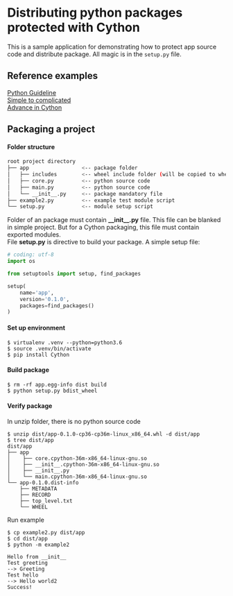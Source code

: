 # Distributing python packages protected with Cython

This is a sample application for demonstrating how to protect app source code and distribute package. All magic is in the ``setup.py`` file.

## Reference examples
[Python Guideline](https://packaging.python.org/tutorials/packaging-projects/) <br/>
[Simple to complicated](https://medium.com/swlh/distributing-python-packages-protected-with-cython-40fc29d84caf) <br/>
[Advance in Cython](https://bucharjan.cz/blog/using-cython-to-protect-a-python-codebase.html)


## Packaging a project
#### Folder structure
```bash
root project directory
├── app                 <-- package folder
│   ├── includes        <-- wheel include folder (will be copied to wheel)
│   ├── core.py         <-- python source code
│   ├── main.py         <-- python source code
│   └── __init__.py     <-- package mandatory file
├── example2.py         <-- example test module script
└── setup.py            <-- module setup script
```

Folder of an package must contain  **\_\_init__.py** file. This file can be blanked in simple project. But for a Cython packaging, this file must contain exported modules. <br/>
File **setup.py** is directive to build your package. A simple setup file:
```python
# coding: utf-8
import os

from setuptools import setup, find_packages

setup(
    name='app',
    version='0.1.0',
    packages=find_packages()
)
```

#### Set up environment
```
$ virtualenv .venv --python=python3.6
$ source .venv/bin/activate
$ pip install Cython
``` 


#### Build package

```
$ rm -rf app.egg-info dist build
$ python setup.py bdist_wheel
```


#### Verify package
In unzip folder, there is no python source code
```
$ unzip dist/app-0.1.0-cp36-cp36m-linux_x86_64.whl -d dist/app
$ tree dist/app
dist/app
├── app
│    ├── core.cpython-36m-x86_64-linux-gnu.so
│    ├── __init__.cpython-36m-x86_64-linux-gnu.so
│    ├── __init__.py
│    └── main.cpython-36m-x86_64-linux-gnu.so
└── app-0.1.0.dist-info
    ├── METADATA
    ├── RECORD
    ├── top_level.txt
    └── WHEEL
```
Run example
```
$ cp example2.py dist/app
$ cd dist/app
$ python -m example2

Hello from __init__
Test greeting
--> Greeting
Test hello
--> Hello world2
Success!
```